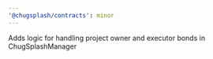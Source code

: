 ```yaml
---
'@chugsplash/contracts': minor
---
```


Adds logic for handling project owner and executor bonds in ChugSplashManager
